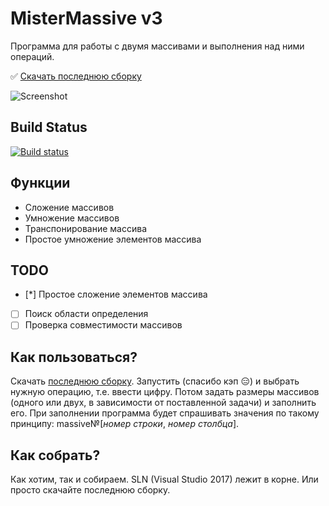 # MisterMassive v3
Программа для работы с двумя массивами и выполнения над ними операций.

:white_check_mark: [Скачать последнюю сборку](https://ci.appveyor.com/project/levohup/mistermassive/build/artifacts)

![Screenshot](http://i.imgur.com/zBSis3t.png)

## Build Status
[![Build status](https://ci.appveyor.com/api/projects/status/vjyaflvxf2xj5700?svg=true)](https://ci.appveyor.com/project/levohup/mistermassive)

## Функции
* Сложение массивов
* Умножение массивов
* Транспонирование массива
* Простое умножение элементов массива

## TODO
- [*] Простое сложение элементов массива
- [ ] Поиск области определения
- [ ] Проверка совместимости массивов

## Как пользоваться?
Скачать [последнюю сборку](https://ci.appveyor.com/project/levohup/mistermassive/build/artifacts). Запустить (спасибо кэп  :expressionless:) и выбрать нужную операцию, т.е. ввести цифру. Потом задать размеры массивов (одного или двух, в зависимости от поставленной задачи) и заполнить его. При заполнении программа будет спрашивать значения по такому принципу: massive№[*номер строки*, *номер столбца*].

## Как собрать?
Как хотим, так и собираем. SLN (Visual Studio 2017) лежит в корне. Или просто скачайте последнюю сборку.
